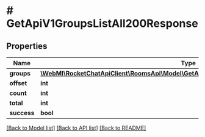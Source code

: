 # # GetApiV1GroupsListAll200Response

## Properties

Name | Type | Description | Notes
------------ | ------------- | ------------- | -------------
**groups** | [**\WebMI\RocketChatApiClient\RoomsApi\Model\GetApiV1GroupsListAll200ResponseGroupsInner[]**](GetApiV1GroupsListAll200ResponseGroupsInner.md) |  | [optional]
**offset** | **int** |  | [optional]
**count** | **int** |  | [optional]
**total** | **int** |  | [optional]
**success** | **bool** |  | [optional]

[[Back to Model list]](../../README.md#models) [[Back to API list]](../../README.md#endpoints) [[Back to README]](../../README.md)
